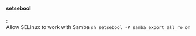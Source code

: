 #### setsebool
:   
    Allow SELinux to work with Samba
    ```sh
    setsebool -P samba_export_all_ro on
    ```
